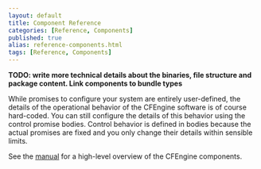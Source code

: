```yaml
---
layout: default
title: Component Reference
categories: [Reference, Components]
published: true
alias: reference-components.html
tags: [Reference, Components]
---
```


**TODO: write more technical details about the binaries, file structure
and package content. Link components to bundle types**

While promises to configure your system are entirely user-defined, the
details of the operational behavior of the CFEngine software is of
course hard-coded. You can still configure the details of this
behavior using the control promise bodies. Control behavior is
defined in bodies because the actual promises are fixed and you only
change their details within sensible limits.

See the [manual](manuals-architecture-components.html) for a 
high-level overview of the CFEngine components.
